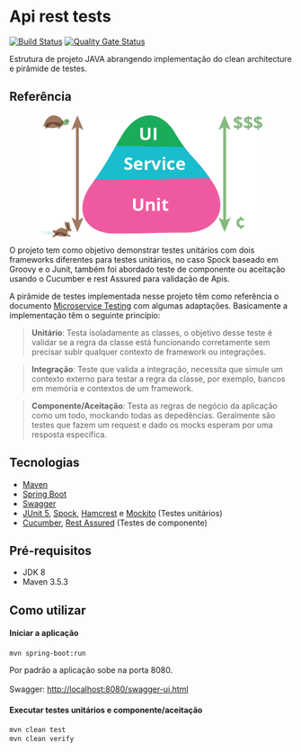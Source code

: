 Api rest tests
======================
[![Build Status](https://travis-ci.org/wlmFincatti/api-rest-tests.svg?branch=master)](https://travis-ci.org/wlmFincatti/api-rest-tests)
[![Quality Gate Status](https://sonarcloud.io/api/project_badges/measure?project=wlmFincatti_api-rest-tests&metric=alert_status)](https://sonarcloud.io/dashboard?id=wlmFincatti_api-rest-tests)

Estrutura de projeto JAVA abrangendo implementação do clean architecture e pirâmide de testes.

## Referência

<p align="center">
  <img src="https://github.com/wlmFincatti/api-rest-tests/blob/master/pyramid-tests.png" width="400 "align="center" />
</p>

O projeto tem como objetivo demonstrar testes unitários com dois frameworks diferentes para testes unitários, no caso Spock baseado em Groovy e o Junit, também foi abordado teste de componente ou aceitação usando o Cucumber e rest Assured para validação de Apis.

A pirâmide de testes implementada nesse projeto têm como referência o documento [Microservice Testing](https://martinfowler.com/articles/microservice-testing/) com algumas adaptações. Basicamente a implementação têm o seguinte princípio:

>**Unitário**: Testa isoladamente as classes, o objetivo desse teste é validar se a regra da classe está funcionando corretamente sem precisar subir qualquer contexto de framework ou integrações.

>**Integração**: Teste que valida a integração, necessita que simule um contexto externo para testar a regra da classe, por exemplo, bancos em memória e contextos de um framework.

>**Componente/Aceitação**: Testa as regras de negócio da aplicação como um todo, mockando todas as depedências. Geralmente são testes que fazem um request e dado os mocks esperam por uma resposta específica.

## Tecnologias
- [Maven](https://maven.apache.org/)
- [Spring Boot](https://spring.io/projects/spring-boot)
- [Swagger](https://swagger.io/)
- [JUnit 5](https://junit.org/junit5/), [Spock](http://spockframework.org/), [Hamcrest](http://hamcrest.org/JavaHamcrest/tutorial) e [Mockito](https://site.mockito.org/) (Testes unitários)
- [Cucumber](https://cucumber.io/), [Rest Assured](http://rest-assured.io/) (Testes de componente)


## Pré-requisitos
- JDK 8
- Maven 3.5.3

## Como utilizar
#### Iniciar a aplicação
```shell
mvn spring-boot:run 
```
Por padrão a aplicação sobe na porta 8080.<br><br>
Swagger: [http://localhost:8080/swagger-ui.html](http://localhost:8080/swagger-ui.html) <br>

#### Executar testes unitários e componente/aceitação
```shell
mvn clean test
mvn clean verify

```
